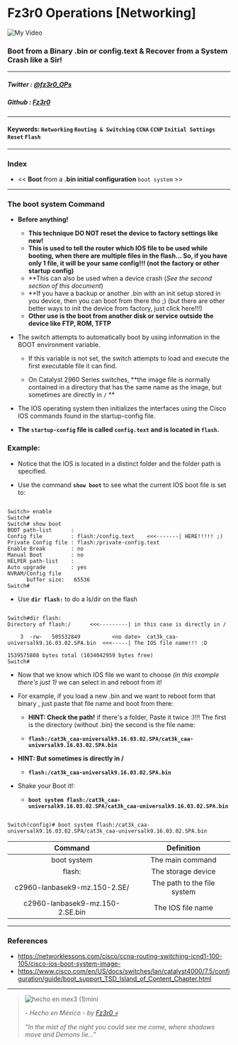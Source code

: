 
# Fz3r0 Operations  [Networking]

![My Video](https://user-images.githubusercontent.com/94720207/165892585-b830998d-d7c5-43b4-a3ad-f71a07b9077e.gif)

### Boot from a Binary .bin or config.text & Recover from a System Crash like a Sir!

---

##### Twitter  : [@fz3r0_OPs](https://twitter.com/Fz3r0_OPs) 
##### Github  : [Fz3r0](https://github.com/fz3r0) 

---

#### Keywords: `Networking` `Routing & Switching` `CCNA` `CCNP` `Initial Settings` `Reset` `Flash`

---

### Index

- << **Boot** from a **.bin initial configuration** `boot system` >>

---

### The boot system Command 

- **Before anything!** 

    - **This technique DO NOT reset the device to factory settings like new!**
    - **This is used to tell the router which IOS file to be used while booting, when there are multiple files in the flash... So, if you have only 1 file, it will be your same config!!! (not the factory or other startup config)**
    - **This can also be used when a device crash (_See the second section of this document_) 
    - **If you have a backup or another .bin with an init setup stored in you device, then you can boot from there tho ;) (but there are other better ways to init the device from factory, just click here!!!)
    - **Other use is the boot from another disk or service outside the device like FTP, ROM, TFTP**

- The switch attempts to automatically boot by using information in the BOOT environment variable. 

    - If this variable is not set, the switch attempts to load and execute the first executable file it can find.

    - On Catalyst 2960 Series switches, **the image file is normally contained in a directory that has the same name as the image, but sometimes are directly in `/` **

- The IOS operating system then initializes the interfaces using the Cisco IOS commands found in the startup-config file. 
 
- **The `startup-config` file is called `config.text` and is located in `flash`.**

### Example:

- Notice that the IOS is located in a distinct folder and the folder path is specified. 

- Use the command **`show boot`** to see what the current IOS boot file is set to:

```

Switch> enable
Switch#
Switch# show boot
BOOT path-list      : 
Config file         : flash:/config.text    <<<-------| HERE!!!!! ;) 
Private Config file : flash:/private-config.text
Enable Break        : no
Manual Boot         : no
HELPER path-list    : 
Auto upgrade        : yes
NVRAM/Config file
      buffer size:   65536
Switch#

```

- Use **`dir flash:`** to do a ls/dir on the flash 

```

Switch#dir flash:
Directory of flash:/      <<<---------| in this case is directly in /

    3  -rw-   505532849          <no date>  cat3k_caa-universalk9.16.03.02.SPA.bin  <<<-----| The IOS file name!!! :D

1539575808 bytes total (1034042959 bytes free)
Switch#

```

- Now that we know which IOS file we want to choose _(in this example there's just 1)_ we can select in and reboot from it!

- For example, if you load a new .bin and we want to reboot form that binary , just paste that file name and boot from there: 

    - **HINT: Check the path!** if there's a folder, Paste it twice :)!!! The first is the directory (without .bin) the second is the file name:
    
    - **`flash:/cat3k_caa-universalk9.16.03.02.SPA/cat3k_caa-universalk9.16.03.02.SPA.bin`**

- **HINT: But sometimes is directly in /**

    - **`flash:/cat3k_caa-universalk9.16.03.02.SPA.bin`**
        
- Shake your Boot it!:
    
    - **`boot system flash:/cat3k_caa-universalk9.16.03.02.SPA/cat3k_caa-universalk9.16.03.02.SPA.bin`** 

```

Switch(config)# boot system flash:/cat3k_caa-universalk9.16.03.02.SPA/cat3k_caa-universalk9.16.03.02.SPA.bin

```

| **Command**                      | **Definition**               |
|:--------------------------------:|:----------------------------:|
| boot system                      | The main command             |
| flash:                           | The storage device           |
| c2960-lanbasek9-mz.150-2.SE/     | The path to the file system  |
| c2960-lanbasek9-mz.150-2.SE.bin  | The IOS file name            |


---

### References

- https://networklessons.com/cisco/ccna-routing-switching-icnd1-100-105/cisco-ios-boot-system-image-
- https://www.cisco.com/en/US/docs/switches/lan/catalyst4000/7.5/configuration/guide/boot_support_TSD_Island_of_Content_Chapter.html
---

> ![hecho en mex3 (1)mini](https://user-images.githubusercontent.com/94720207/163919294-2754caa3-c98c-4df3-b782-00703e4d3343.png)
>
> _- Hecho en México - by [Fz3r0 💀](https://github.com/Fz3r0/)_ 
>
> _"In the mist of the night you could see me come, where shadows move and Demons lie..."_ 
